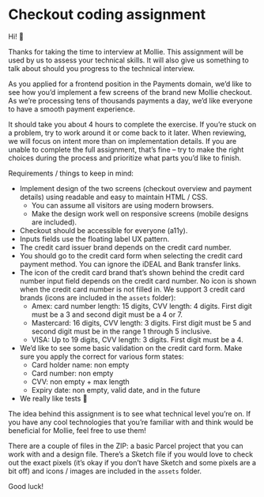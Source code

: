 # Checkout coding assignment

Hi! 👋

Thanks for taking the time to interview at Mollie. This assignment will be used by us to assess your technical skills. It will also give us something to talk about should you progress to the technical interview.

As you applied for a frontend position in the Payments domain, we’d like to see how you’d implement a few screens of the brand new Mollie checkout. As we’re processing tens of thousands payments a day, we’d like everyone to have a smooth payment experience.

It should take you about 4 hours to complete the exercise. If you’re stuck on a problem, try to work around it or come back to it later. When reviewing, we will focus on intent more than on implementation details. If you are unable to complete the full assignment, that’s fine – try to make the right choices during the process and prioritize what parts you’d like to finish.

Requirements / things to keep in mind:

* Implement design of the two screens (checkout overview and payment details) using readable and easy to maintain HTML / CSS.
    - You can assume all visitors are using modern browsers.
    - Make the design work well on responsive screens (mobile designs are included).
* Checkout should be accessible for everyone (a11y).
* Inputs fields use the floating label UX pattern.
* The credit card issuer brand depends on the credit card number. 
* You should go to the credit card form when selecting the credit card payment method. You can ignore the iDEAL and Bank transfer links.
* The icon of the credit card brand that’s shown behind the credit card number input field depends on the credit card number. No icon is shown when the credit card number is not filled in. We support 3 credit card brands (icons are included in the `assets` folder):
    * Amex: card number length: 15 digits, CVV length: 4 digits. First digit must be a 3 and second digit must be a 4 or 7.
    * Mastercard: 16 digits, CVV length: 3 digits. First digit must be 5 and second digit must be in the range 1 through 5 inclusive.
    * VISA: Up to 19 digits, CVV length: 3 digits. First digit must be a 4.
* We’d like to see some basic validation on the credit card form. Make sure you apply the correct for various form states:
    * Card holder name: non empty
    * Card number: non empty
    * CVV: non empty + max length
    * Expiry date: non empty, valid date, and in the future
* We really like tests 🙌

The idea behind this assignment is to see what technical level you’re on. If you have any cool technologies that you’re familiar with and think would be beneficial for Mollie, feel free to use them!

There are a couple of files in the ZIP: a basic Parcel project that you can work with and a design file. There’s a Sketch file if you would love to check out the exact pixels (it’s okay if you don’t have Sketch and some pixels are a bit off) and icons / images are included in the `assets` folder.

Good luck!